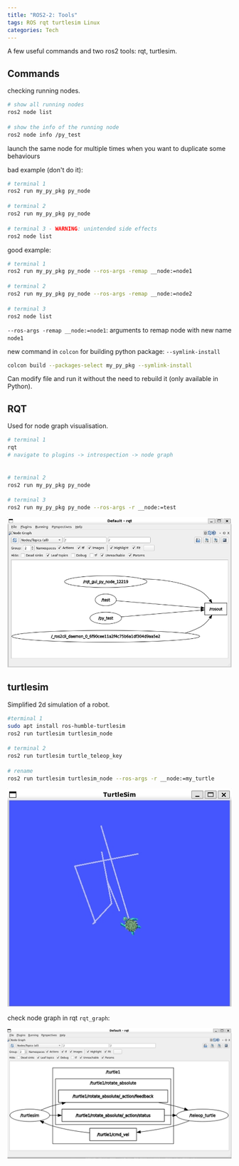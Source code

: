 ```yaml
---
title: "ROS2-2: Tools"
tags: ROS rqt turtlesim Linux
categories: Tech
---
```


A few useful commands and two ros2 tools: rqt, turtlesim.

## Commands

checking running nodes.

```bash
# show all running nodes
ros2 node list

# show the info of the running node
ros2 node info /py_test
```

launch the same node for multiple times when you want to duplicate some behaviours

bad example (don't do it): 
```bash
# terminal 1
ros2 run my_py_pkg py_node

# terminal 2
ros2 run my_py_pkg py_node

# terminal 3 - WARNING: unintended side effects
ros2 node list
```


good example:
```bash
# terminal 1
ros2 run my_py_pkg py_node --ros-args -remap __node:=node1

# terminal 2
ros2 run my_py_pkg py_node --ros-args -remap __node:=node2

# terminal 3
ros2 node list
```
`--ros-args -remap __node:=node1`: arguments to remap node with new name `node1`


new command in `colcon` for building python package: `--symlink-install`

```bash
colcon build --packages-select my_py_pkg --symlink-install
```
Can modify file and run it without the need to rebuild it (only available in Python).


## RQT

Used for node graph visualisation.
```bash
# terminal 1
rqt
# navigate to plugins -> introspection -> node graph


# terminal 2
ros2 run my_py_pkg py_node

# terminal 3
ros2 run my_py_pkg py_node --ros-args -r __node:=test
```

![rqt](/assets/source/image/blog/ros2-rqt.png)


## turtlesim

Simplified 2d simulation of a robot.

```bash
#terminal 1
sudo apt install ros-humble-turtlesim
ros2 run turtlesim turtlesim_node

# terminal 2
ros2 run turtlesim turtle_teleop_key

# rename
ros2 run turtlesim turtlesim_node --ros-args -r __node:=my_turtle
```

![rqt](/assets/source/image/blog/ros2-turtlesim.png)

check node graph in rqt `rqt_graph`:

![rqt](/assets/source/image/blog/ros2-rqt-turtlesim.png)

